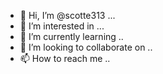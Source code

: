 - 👋 Hi, I’m @scotte313 ...
- 👀 I’m interested in ...
- 🌱 I’m currently learning ..
- 💞️ I’m looking to collaborate on ..
- 📫 How to reach me ..

<!---
scotte313/scotte313 is a ✨ special ✨ repository because its `README.md` (this file) appears on your GitHub profile.
You can click the Preview link to take a look at your changes.
--->
